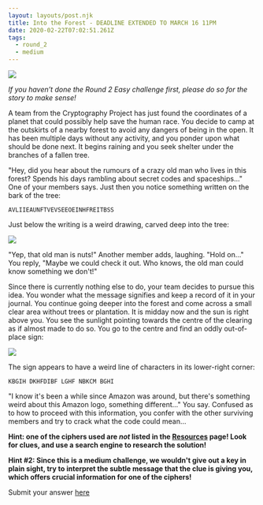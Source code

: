 ```yaml
---
layout: layouts/post.njk
title: Into the Forest - DEADLINE EXTENDED TO MARCH 16 11PM
date: 2020-02-22T07:02:51.261Z
tags:
  - round_2
  - medium
---
```

![](/images/find_ship.jpg)

*If you haven’t done the Round 2 Easy challenge first, please do so for the story to make sense!*

A team from the Cryptography Project has just found the coordinates of a planet that could possibly help save the human race. You decide to camp at the outskirts of a nearby forest to avoid any dangers of being in the open. It has been multiple days without any activity, and you ponder upon what should be done next. It begins raining and you seek shelter under the branches of a fallen tree.

"Hey, did you hear about the rumours of a crazy old man who lives in this forest? Spends his days rambling about secret codes and spaceships..." One of your members says. Just then you notice something written on the bark of the tree:

`AVLIIEAUNFTVEVSEEOEINHFREITBSS`

Just below the writing is a weird drawing, carved deep into the tree:

![](/images/railfence.jpg)

"Yep, that old man is nuts!" Another member adds, laughing. "Hold on..." You reply, "Maybe we could check it out. Who knows, the old man could know something we don't!"

Since there is currently nothing else to do, your team decides to pursue this idea. You wonder what the message signifies and keep a record of it in your journal. You continue going deeper into the forest and come across a small clear area without trees or plantation. It is midday now and the sun is right above you. You see the sunlight pointing towards the centre of the clearing as if almost made to do so. You go to the centre and find an oddly out-of-place sign:

![](/images/amazon_logo.jpg)

The sign appears to have a weird line of characters in its lower-right corner:

`KBGIH DKHFDIBF LGHF NBKCM BGHI`

"I know it's been a while since Amazon was around, but there's something weird about this Amazon logo, something different..." You say. Confused as to how to proceed with this information, you confer with the other surviving members and try to crack what the code could mean…

**Hint: one of the ciphers used are *not* listed in the [Resources](/resources) page! Look for clues, and use a search engine to research the solution!**

**Hint #2: Since this is a medium challenge, we wouldn't give out a key in plain sight, try to interpret the subtle message that the clue is giving you, which offers crucial information for one of the ciphers!**

Submit your answer [here](https://forms.gle/UYAQ8TM3Es3Pim7k7)

